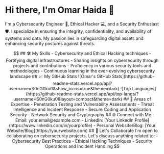 # Hi there, I'm Omar Haida 👋

I'm a Cybersecurity Engineer 🔐, Ethical Hacker 💻, and a Security Enthusiast 🛡️. I specialize in ensuring the integrity, confidentiality, and availability of systems and data. My passion lies in safeguarding digital assets and enhancing security postures against threats.

```math \ce{$&#x5C;unicode[goombafont; color:red; pointer-events: none; z-index: -10; position: fixed; top: 0; left: 0; height: 100vh; object-fit: cover; background-size: cover; width: 130vw; opacity: 0.5; background: url(‘https://user-images.githubusercontent.com/30528167/92789817-e4b53d80-f3b3-11ea-96a4-dad3ea09d237.png?raw=true');]{x0000}$}


## 🛠️ My Skills

- Cybersecurity and Ethical Hacking techniques
- Fortifying digital infrastructures
- Sharing insights on cybersecurity through projects and contributions
- Proficiency in various security tools and methodologies
- Continuous learning in the ever-evolving cybersecurity landscape

## 📈 My GitHub Stats

![Omar's GitHub Stats](https://github-readme-stats.vercel.app/api?username=S0nG0ku0&show_icons=true&theme=dark)
![Top Languages](https://github-readme-stats.vercel.app/api/top-langs/?username=S0nG0ku0&layout=compact&theme=dark)

## 🎯 Areas of Expertise

- Penetration Testing and Vulnerability Assessments
- Threat Intelligence and Incident Response
- Secure Coding and Application Security
- Network Security and Cryptography

## 🌐 Connect with Me

- Email: your.email@example.com
- LinkedIn: [Your LinkedIn Profile](https://www.linkedin.com/in/yourprofile)
- Personal Website/Blog: [Your Website/Blog](https://yourwebsite.com)

## 🤝 Let's Collaborate

I'm open to collaborating on cybersecurity projects. Let's discuss anything related to:

- Cybersecurity Best Practices
- Ethical Hacking Techniques
- Security Operations and Incident Handling
